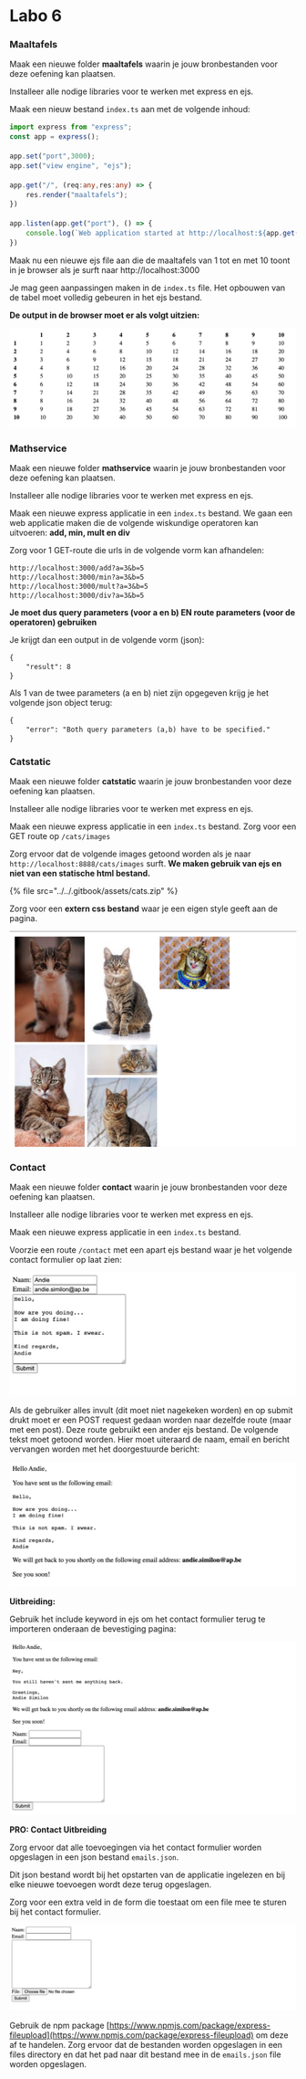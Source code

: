 # Labo 6

### Maaltafels

Maak een nieuwe folder **maaltafels** waarin je jouw bronbestanden voor deze oefening kan plaatsen.

Installeer alle nodige libraries voor te werken met express en ejs.

Maak een nieuw bestand `index.ts` aan met de volgende inhoud:

```typescript
import express from "express";
const app = express();

app.set("port",3000);
app.set("view engine", "ejs");

app.get("/", (req:any,res:any) => {
    res.render("maaltafels");
})

app.listen(app.get("port"), () => {
    console.log(`Web application started at http://localhost:${app.get("port")}`)
})
```

Maak nu een nieuwe ejs file aan die de maaltafels van 1 tot en met 10 toont in je browser als je surft naar http://localhost:3000&#x20;

Je mag geen aanpassingen maken in de `index.ts` file. Het opbouwen van de tabel moet volledig gebeuren in het ejs bestand.

**De output in de browser moet er als volgt uitzien:**

![](<../../.gitbook/assets/Screenshot 2022-03-21 at 15.27.43.png>)

### Mathservice

Maak een nieuwe folder **mathservice** waarin je jouw bronbestanden voor deze oefening kan plaatsen.

Installeer alle nodige libraries voor te werken met express en ejs.

Maak een nieuwe express applicatie in een `index.ts` bestand. We gaan een web applicatie maken die de volgende wiskundige operatoren kan uitvoeren: **add, min, mult en div**&#x20;

Zorg voor 1 GET-route die urls in de volgende vorm kan afhandelen:

```
http://localhost:3000/add?a=3&b=5
http://localhost:3000/min?a=3&b=5
http://localhost:3000/mult?a=3&b=5
http://localhost:3000/div?a=3&b=5
```

**Je moet dus query parameters (voor a en b) EN route parameters (voor de operatoren) gebruiken**

Je krijgt dan een output in de volgende vorm (json):

```
{
    "result": 8
}
```

Als 1 van de twee parameters (a en b) niet zijn opgegeven krijg je het volgende json object terug:

```
{
    "error": "Both query parameters (a,b) have to be specified."
}
```

### Catstatic

Maak een nieuwe folder **catstatic** waarin je jouw bronbestanden voor deze oefening kan plaatsen.

Installeer alle nodige libraries voor te werken met express en ejs.

Maak een nieuwe express applicatie in een `index.ts` bestand. Zorg voor een GET route op `/cats/images` &#x20;

Zorg ervoor dat de volgende images getoond worden als je naar `http://localhost:8888/cats/images` surft. **We maken gebruik van ejs en niet van een statische html bestand.**

{% file src="../../.gitbook/assets/cats.zip" %}

Zorg voor een **extern css bestand** waar je een eigen style geeft aan de pagina.&#x20;

![](<../../.gitbook/assets/Screenshot 2022-03-21 at 20.53.05.png>)

### Contact

Maak een nieuwe folder **contact** waarin je jouw bronbestanden voor deze oefening kan plaatsen.

Installeer alle nodige libraries voor te werken met express en ejs.

Maak een nieuwe express applicatie in een `index.ts` bestand.&#x20;

Voorzie een route `/contact` met een apart ejs bestand waar je het volgende contact formulier op laat zien:

![](<../../.gitbook/assets/Screenshot 2022-03-21 at 21.01.23.png>)



Als de gebruiker alles invult (dit moet niet nagekeken worden) en op submit drukt moet er een POST request gedaan worden naar dezelfde route (maar met een post). Deze route gebruikt een ander ejs bestand. De volgende tekst moet getoond worden. Hier moet uiteraard de naam, email en bericht vervangen worden met het doorgestuurde bericht:

![](<../../.gitbook/assets/Screenshot 2022-03-21 at 21.00.28.png>)

**Uitbreiding:**

Gebruik het include keyword in ejs om het contact formulier terug te importeren onderaan de bevestiging pagina:

![](<../../.gitbook/assets/Screenshot 2022-03-21 at 21.09.28.png>)

**PRO: Contact Uitbreiding**

Zorg ervoor dat alle toevoegingen via het contact formulier worden opgeslagen in een json bestand `emails.json`.&#x20;

Dit json bestand wordt bij het opstarten van de applicatie ingelezen en bij elke  nieuwe toevoegen wordt deze terug opgeslagen.&#x20;

Zorg voor een extra veld in de form die toestaat om een file mee te sturen bij het contact formulier.

![](<../../.gitbook/assets/Screenshot 2022-03-28 at 11.28.15.png>)

Gebruik de npm package [https://www.npmjs.com/package/express-fileupload](https://www.npmjs.com/package/express-fileupload) om deze af te handelen. Zorg ervoor dat de bestanden worden opgeslagen in een files directory en dat het pad naar dit bestand mee in de `emails.json` file worden opgeslagen.
